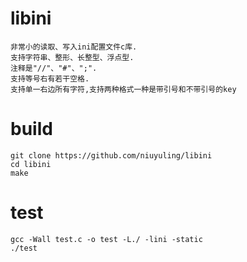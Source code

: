 # libini
    非常小的读取、写入ini配置文件c库.
    支持字符串、整形、长整型、浮点型.
    注释是"//"、"#"、";".
    支持等号右有若干空格.
    支持单一右边所有字符,支持两种格式一种是带引号和不带引号的key
    
# build
    git clone https://github.com/niuyuling/libini
    cd libini
    make

# test
    gcc -Wall test.c -o test -L./ -lini -static
    ./test